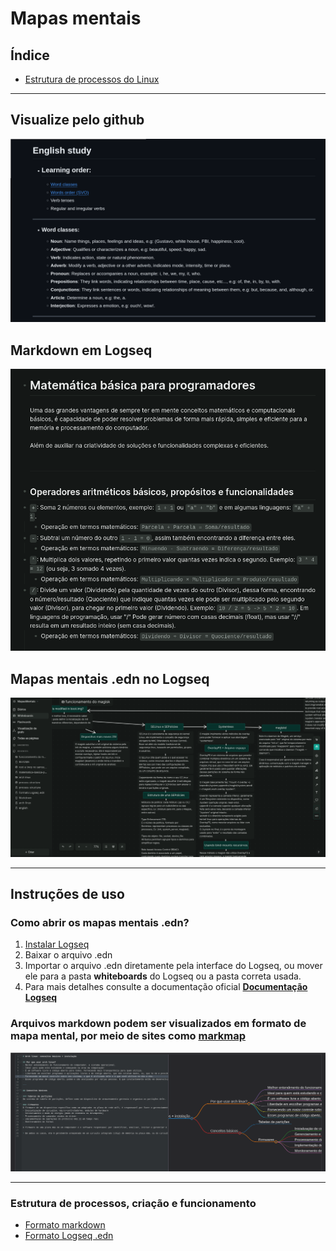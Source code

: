 # Mapas mentais

## Índice
- [Estrutura de processos do Linux](#estrutura-de-processos-criação-e-funcionamento)

---

## Visualize pelo github
![Markmap](./assets/markdown_github.png)

## Markdown em Logseq
![Markmap](./assets/markdown_logseq.png)

## Mapas mentais .edn no Logseq
![Markmap](./assets/mapa_mental_logseq.png)

---

## Instruções de uso

### Como abrir os mapas mentais .edn?
1. [Instalar Logseq](https://logseq.com/)
2. Baixar o arquivo .edn
3. Importar o arquivo .edn diretamente pela interface do Logseq, ou mover ele para a pasta **whiteboards** do Logseq ou a pasta correta usada.
4. Para mais detalhes consulte a documentação oficial **[Documentação Logseq](https://github.com/logseq/logseq)**

### Arquivos markdown podem ser visualizados em formato de mapa mental, por meio de sites como [markmap](https://markmap.js.org/repl)
![Markmap](./assets/markmap_example.png)

---

### Estrutura de processos, criação e funcionamento
- [Formato markdown](markdowns/process-structure.md)
- [Formato Logseq .edn](whiteboards/process-structure.md)

